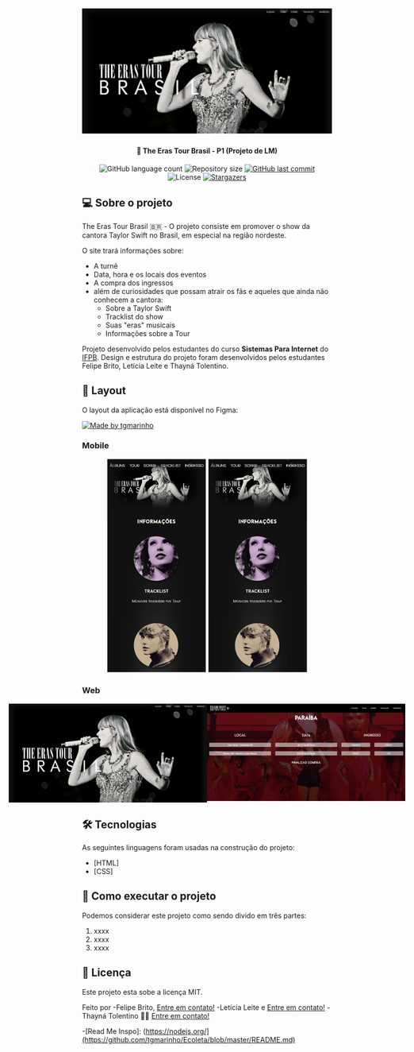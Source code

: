 <h1 align="center">
    <img alt="NextLevelWeek" title="#NextLevelWeek" src="./imgs/home-page.png" />
</h1>

<h4 align="center"> 
	🚀 The Eras Tour Brasil - P1 (Projeto de LM)
</h4>

<p align="center">
  <img alt="GitHub language count" src="https://img.shields.io/github/languages/count/tgmarinho/nlw1?color=%2304D361">

  <img alt="Repository size" src="https://img.shields.io/github/repo-size/tgmarinho/nlw1">

  <a href="https://github.com/tgmarinho/nlw1/commits/master">
    <img alt="GitHub last commit" src="https://img.shields.io/github/last-commit/tgmarinho/nlw1">
  </a>

  <img alt="License" src="https://img.shields.io/badge/license-MIT-brightgreen">
   <a href="https://github.com/tgmarinho/nlw1/stargazers">
    <img alt="Stargazers" src="https://img.shields.io/github/stars/tgmarinho/nlw1?style=social">
  </a>
</p>


## 💻 Sobre o projeto

The Eras Tour Brasil 🇧🇷 - O projeto consiste em promover o show da cantora Taylor Swift no Brasil, em especial na região nordeste.

O site trará informações sobre:
- A turnê
- Data, hora e os locais dos eventos
- A compra dos ingressos
- além de curiosidades que possam atrair os fãs e aqueles que ainda não conhecem a cantora: 
  - Sobre a Taylor Swift
  - Tracklist do show
  - Suas "eras" musicais
  - Informações sobre a Tour


Projeto desenvolvido pelos estudantes do curso **Sistemas Para Internet** do [IFPB](https://www.ifpb.edu.br).
Design e estrutura do projeto foram desenvolvidos pelos estudantes Felipe Brito, Letícia Leite e Thayná Tolentino.


## 🎨 Layout

O layout da aplicação está disponível no Figma:

<a href="https://www.figma.com/file/1SxgOMojOB2zYT0Mdk28lB/Ecoleta?node-id=136%3A546">
  <img alt="Made by tgmarinho" src="https://img.shields.io/badge/Acessar%20Layout%20-Figma-%2304D361">
</a>


### Mobile

<p align="center">
  <img alt="NextLevelWeek" title="#NextLevelWeek" src="./imgs/mobile-pgprincipal.png" width="200px">

  <img alt="NextLevelWeek" title="#NextLevelWeek" src="./imgs/mobile-pgprincipal.png" width="200px">
</p>

### Web

<p align="center" style="display: flex; align-items: flex-start; justify-content: center;">
  <img alt="The Eras Tour Brasil" title="The Eras Tour Brasil" src="./imgs/home-page.png" width="400px">

  <img alt="The Eras Tour Brasil" title="Comprar Ingresso PB" src="./imgs/paraiba-home.png" width="400px">
</p>

## 🛠 Tecnologias

As seguintes linguagens foram usadas na construção do projeto:

- [HTML]
- [CSS]

## 🚀 Como executar o projeto

Podemos considerar este projeto como sendo divido em três partes:
1. xxxx 
2. xxxx
3. xxxx


## 📝 Licença

Este projeto esta sobe a licença MIT.

Feito por 
-Felipe Brito, [Entre em contato!](https://www.linkedin.com/in/felipe-de-brito-lira-cavalcante-73a777272/)
-Letícia Leite e [Entre em contato!](https://github.com/l-e-t-i-c-i-a)
-Thayná Tolentino 👋🏽 [Entre em contato!](https://www.linkedin.com/in/thaynarlt/)

-[Read Me Inspo]: (https://nodejs.org/](https://github.com/tgmarinho/Ecoleta/blob/master/README.md)
